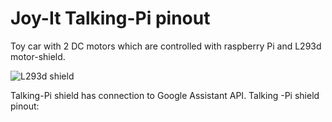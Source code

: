 # Joy-It Talking-Pi pinout

Toy car with 2 DC motors which are controlled with  raspberry Pi and L293d motor-shield.  

![L293d shield](m293d-motor-shield.png)

Talking-Pi shield has connection to Google Assistant API. Talking -Pi shield pinout:
